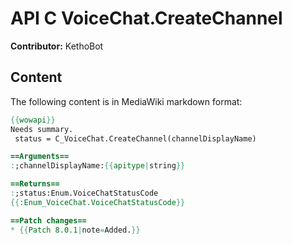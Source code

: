 # API C VoiceChat.CreateChannel

**Contributor:** KethoBot

## Content

The following content is in MediaWiki markdown format:

```mediawiki
{{wowapi}}
Needs summary.
 status = C_VoiceChat.CreateChannel(channelDisplayName)

==Arguments==
:;channelDisplayName:{{apitype|string}}

==Returns==
:;status:Enum.VoiceChatStatusCode
{{:Enum_VoiceChat.VoiceChatStatusCode}}

==Patch changes==
* {{Patch 8.0.1|note=Added.}}
```